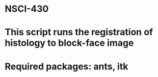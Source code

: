 # NSCI-430
# This script runs the registration of histology to block-face image
# Required packages: ants, itk
